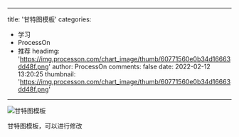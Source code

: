 
---
title: '甘特图模板'
categories: 
 - 学习
 - ProcessOn
 - 推荐
headimg: 'https://img.processon.com/chart_image/thumb/60771560e0b34d16663dd48f.png'
author: ProcessOn
comments: false
date: 2022-02-12 13:20:25
thumbnail: 'https://img.processon.com/chart_image/thumb/60771560e0b34d16663dd48f.png'
---

<div>   
<img class="thumb" alt="甘特图模板" src="https://img.processon.com/chart_image/thumb/60771560e0b34d16663dd48f.png" referrerpolicy="no-referrer">
<p>甘特图模板，可以进行修改</p>  
</div>
            